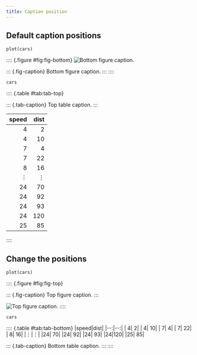 ```yaml
---
title: Caption position
---
```


## Default caption positions

``` {.r}
plot(cars)
```

:::: {.figure #fig:fig-bottom}
![Bottom figure caption.](<004-caption-position__files/fig-bottom-1.png>)


::: {.fig-caption}
[](#@fig:fig-bottom)
Bottom figure caption.
:::
::::

``` {.r}
cars
```

:::: {.table #tab:tab-top}

::: {.tab-caption}
[](#@tab:tab-top)
Top table caption.
:::

|speed|dist|
|--:|--:|
| 4|  2|
| 4| 10|
| 7|  4|
| 7| 22|
| 8| 16|
|&vellip;|&vellip;|
|24| 70|
|24| 92|
|24| 93|
|24|120|
|25| 85|
::::


## Change the positions

``` {.r}
plot(cars)
```

:::: {.figure #fig:fig-top}

::: {.fig-caption}
[](#@fig:fig-top)
Top figure caption.
:::

![Top figure caption.](<004-caption-position__files/fig-top-1.png>)
::::

``` {.r}
cars
```

:::: {.table #tab:tab-bottom}
|speed|dist|
|--:|--:|
| 4|  2|
| 4| 10|
| 7|  4|
| 7| 22|
| 8| 16|
|&vellip;|&vellip;|
|24| 70|
|24| 92|
|24| 93|
|24|120|
|25| 85|


::: {.tab-caption}
[](#@tab:tab-bottom)
Bottom table caption.
:::
::::

